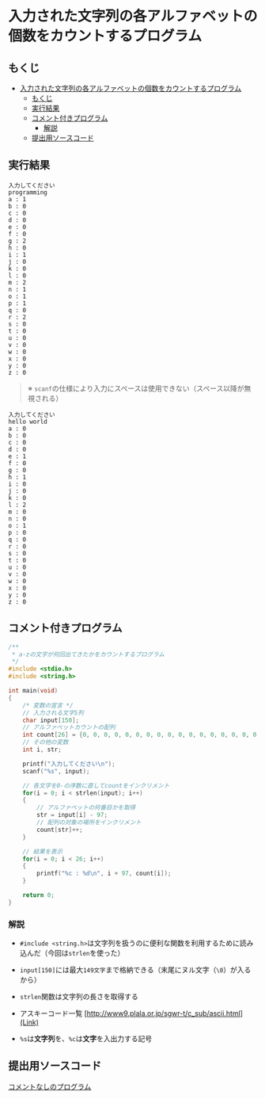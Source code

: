# 入力された文字列の各アルファベットの個数をカウントするプログラム

## もくじ

<!-- TOC -->

- [入力された文字列の各アルファベットの個数をカウントするプログラム](#入力された文字列の各アルファベットの個数をカウントするプログラム)
    - [もくじ](#もくじ)
    - [実行結果](#実行結果)
    - [コメント付きプログラム](#コメント付きプログラム)
        - [解説](#解説)
    - [提出用ソースコード](#提出用ソースコード)

<!-- /TOC -->

## 実行結果

```
入力してください
programming
a : 1
b : 0
c : 0
d : 0
e : 0
f : 0
g : 2
h : 0
i : 1
j : 0
k : 0
l : 0
m : 2
n : 1
o : 1
p : 1
q : 0
r : 2
s : 0
t : 0
u : 0
v : 0
w : 0
x : 0
y : 0
z : 0
```

> ※ `scanf`の仕様により入力にスペースは使用できない（スペース以降が無視される）

```
入力してください
hello world
a : 0
b : 0
c : 0
d : 0
e : 1
f : 0
g : 0
h : 1
i : 0
j : 0
k : 0
l : 2
m : 0
n : 0
o : 1
p : 0
q : 0
r : 0
s : 0
t : 0
u : 0
v : 0
w : 0
x : 0
y : 0
z : 0
```

## コメント付きプログラム

```c
/**
 * a-zの文字が何回出てきたかをカウントするプログラム
 */
#include <stdio.h>
#include <string.h>

int main(void)
{
    /* 変数の宣言 */
    // 入力される文字S列
    char input[150];
    // アルファベットカウントの配列
    int count[26] = {0, 0, 0, 0, 0, 0, 0, 0, 0, 0, 0, 0, 0, 0, 0, 0, 0, 0, 0, 0, 0, 0, 0, 0, 0, 0};
    // その他の変数
    int i, str;

    printf("入力してください\n");
    scanf("%s", input);

    // 各文字を0-の序数に直してcountをインクリメント
    for(i = 0; i < strlen(input); i++)
    {
        // アルファベットの何番目かを取得
        str = input[i] - 97;
        // 配列の対象の場所をインクリメント
        count[str]++;
    }

    // 結果を表示
    for(i = 0; i < 26; i++)
    {
        printf("%c : %d\n", i + 97, count[i]);
    }

    return 0;
}
```

### 解説

* `#include <string.h>`は文字列を扱うのに便利な関数を利用するために読み込んだ（今回は`strlen`を使った）

* `input[150]`には最大`149文字`まで格納できる（末尾にヌル文字（`\0`）が入るから）

* `strlen`関数は文字列の長さを取得する

* アスキーコード一覧 [http://www9.plala.or.jp/sgwr-t/c_sub/ascii.html](Link)

* `%s`は**文字列**を、`%c`は**文字**を入出力する記号

## 提出用ソースコード

[コメントなしのプログラム](./program.c)